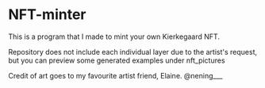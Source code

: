 # NFT-minter
This is a program that I made to mint your own Kierkegaard NFT.	

Repository does not include each individual layer due to the artist's request, but you can preview some generated examples under nft_pictures
		
Credit of art goes to my favourite artist friend, Elaine. @nening___
